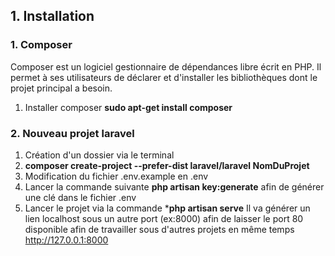 ## 1. Installation

### 1. Composer
Composer est un logiciel gestionnaire de dépendances libre écrit en PHP. Il permet à ses utilisateurs de déclarer et d'installer les bibliothèques dont le projet principal a besoin.

1. Installer composer **sudo apt-get install composer**


### 2. Nouveau projet laravel

1. Création d'un dossier via le terminal
2. **composer create-project --prefer-dist laravel/laravel NomDuProjet**
3. Modification du fichier .env.example en .env
4. Lancer la commande suivante **php artisan key:generate** afin de générer une clé dans le fichier .env
5. Lancer le projet via la commande ***php artisan serve** Il va générer un lien localhost sous un autre port (ex:8000) afin de laisser le port 80 disponible afin de travailler sous d'autres projets en même temps <http://127.0.0.1:8000>


